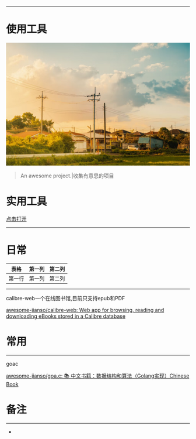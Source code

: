 ***

# 使用工具



![header_1.png](img/header_2.png.jpg)

> An awesome project.|收集有意思的项目

# 实用工具
[点击打开](https://dwz.mk/sq3tg)


-------

# 日常

| 表格      | 第一列     | 第二列     |
| ---------- | :-----------:  | :-----------: |
| 第一行     | 第一列     | 第二列     |



------



calibre-web一个在线图书馆,目前只支持epub和PDF

[awesome-jianso/calibre-web: Web app for browsing, reading and downloading eBooks stored in a Calibre database](https://github.com/awesome-jianso/calibre-web)





# 常用

------

goac

[awesome-jianso/goa.c: 📚 中文书籍：数据结构和算法（Golang实现）Chinese Book](https://github.com/awesome-jianso/goa.c/tree/master)





# 备注






---------



-
